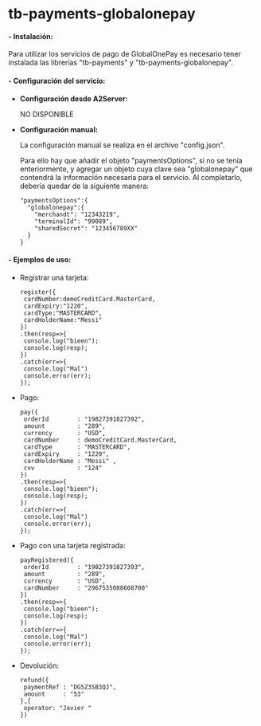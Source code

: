 # tb-payments-globalonepay

#### - **Instalación:**
  
  Para utilizar los servicios de pago de GlobalOnePay es necesario tener instalada las librerías "tb-payments" y "tb-payments-globalonepay".


#### - **Configuración del servicio:**

  + **Configuración desde A2Server:** 

    NO DISPONIBLE

  + **Configuración manual:**

    La configuración manual se realiza en el archivo "config.json".

    Para ello hay que añadir el objeto "paymentsOptions", si no se tenía enteriormente, y agregar un objeto cuya clave sea "globalonepay" que contendrá la información necesaria para el servicio. Al completarlo, debería quedar de la siguiente manera:

    ```
    "paymentsOptions":{
      "globalonepay":{
        "merchandt": "12343219",
        "terminalId": "99089",
        "sharedSecret": "123456789XX"
      }
    }
    ```


#### - **Ejemplos de uso:**
    
  - Registrar una tarjeta:

    ```
    register({
     cardNumber:demoCreditCard.MasterCard,
     cardExpiry:"1220",
     cardType:"MASTERCARD",
     cardHolderName:"Messi"  
    })
    .then(resp=>{
     console.log("bieen");
     console.log(resp);
    })
    .catch(err=>{
     console.log("Mal")
     console.error(err);
    });
    ```

  - Pago:

    ```
    pay({
     orderId        : "19827391827392",
     amount         : "289",
     currency       : "USD",
     cardNumber     : demoCreditCard.MasterCard,
     cardType       : "MASTERCARD",
     cardExpiry     : "1220",
     cardHolderName : "Messi" ,
     cvv            : "124" 
    })
    .then(resp=>{
     console.log("bieen");
     console.log(resp);
    })
    .catch(err=>{
     console.log("Mal")
     console.error(err);
    });
    ```

  - Pago con una tarjeta registrada:

    ```
    payRegistered({
     orderId        : "19827391827393",
     amount         : "289",
     currency       : "USD",
     cardNumber     : "2967535088608700"
    })
    .then(resp=>{
     console.log("bieen");
     console.log(resp);
    })
    .catch(err=>{
     console.log("Mal")
     console.error(err);
    });
    ```

  - Devolución:

    ```
    refund({
     paymentRef : "DG5Z3SB3QJ",
     amount     : "53"
    },{
     operator: "Javier "
    })
    ```

